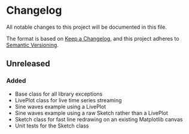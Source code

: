 # Changelog

All notable changes to this project will be documented in this file.

The format is based on [Keep a Changelog](https://keepachangelog.com/en/1.0.0/), and this project adheres to [Semantic Versioning](https://semver.org/spec/v2.0.0.html).

## Unreleased

### Added

- Base class for all library exceptions
- LivePlot class for live time series streaming
- Sine waves example using a LivePlot
- Sine waves example using a raw Sketch rather than a LivePlot
- Sketch class for fast line redrawing on an existing Matplotlib canvas
- Unit tests for the Sketch class

[unreleased]: https://github.com/qpsolvers/qpsolvers/compare/v0.0.1...HEAD
[0.0.1]: https://github.com/qpsolvers/qpsolvers/releases/tag/v0.0.1
